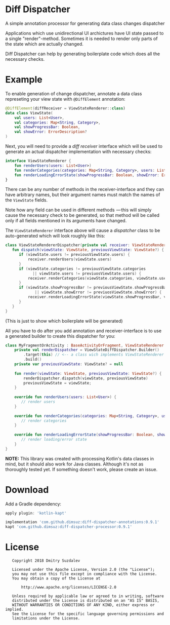 # Diff Dispatcher
A simple annotation processor for generating data class changes dispatcher

Applications which use unidirectional UI archictures have UI state passed to a single "render"-method. Sometimes it is needed to render only parts of the state which are actually changed.

Diff Dispatcher can help by generating boilerplate code which does all the necessary checks.

# Example

To enable generation of change dispatcher, annotate a data class represeting your view state with `@DiffElement` annotation:

```kotlin
@DiffElement(diffReceiver = ViewStateRenderer::class)
data class ViewState(
    val users: List<User>,
    val categories: Map<String, Category>,
    val showProgressBar: Boolean,
    val showError: ErrorDescription?
)
```

Next, you will need to provide a _diff receiver_ interface which will be used to generate an actual dispatcher implementation with necessary checks:

```kotlin
interface ViewStateRenderer {
    fun renderUsers(users: List<User>)
    fun renderCategories(categories: Map<String, Category>, users: List<User>)
    fun renderLoadingErrorState(showProgressBar: Boolean, showError: ErrorDescription?)
}
```
There can be any number of methods in the receiver-interface and they can have arbitrary names, but their argument names must match the names of the `ViewState` fields.

Note how any field can be used in different methods  — this will simply cause the necessary check to be generated, so that method will be called only if all fields mentioned in its arguments have changed.

The `ViewStateRenderer` interface above will cause a _dispatcher_ class to be auto-generated which will look roughly like this:

```kotlin
class ViewStateRendererDispatcher(private val receiver: ViewStateRenderer) {
   fun dispatch(viewState: ViewState, previousViewState: ViewState?) {
      if (viewState.users != previousViewState.users) {
          receiver.renderUsers(viewState.users)
      }
      if (viewState.categories != previousViewState.categories 
            || viewState.users != previuosViewState.users) {
          receiver.renderCategories(viewState.categories, viewState.users)
      }
      if (viewState.showProgressBar != previousViewState.showProgressBar 
             || viewState.showError != previuosViewState.showError) {
          receiver.renderLoadingErrorState(viewState.showProgressBar, viewState.showError)
      }
   }
}
```
(This is just to show which boilerplate will be generated)

All you have to do after you add annotation and receiver-interface is to use a generated builder to create this dispatcher for you:

```kotlin
class MyFragmentOrActivity : BaseActivityOrFragment, ViewStateRenderer {
    private val renderDispatcher = ViewStateDiffDispatcher.Builder()
        .target(this) // <-- a class wich implements ViewStateRenderer and will receive render calls
        .build()
    private var previousViewState: ViewState? = null
        
    fun render(viewState: ViewState, previousViewState: ViewState?) {
        renderDispatcher.dispatch(viewState, previousViewState)
        previousViewState = viewState;
    }
    
    override fun renderUsers(users: List<User>) {
       // render users
    }
    
    override fun renderCategories(categories: Map<String, Category>, users: List<User>) {
       // render categories
    }
    
    override fun renderLoadingErrorState(showProgressBar: Boolean, showError: ErrorDescription?) {
       // render loading/error state
    }
}
```

**NOTE:** This library was created with processing Kotlin's data classes in mind, but it should also work for Java classes. Although it's not as thoroughly tested yet. If something doesn't work, please create an issue.

# Download

Add a Gradle dependency:

```gradle
apply plugin: 'kotlin-kapt'

implementation 'com.github.dimsuz:diff-dispatcher-annotations:0.9.1'
kapt 'com.github.dimsuz:diff-dispatcher-processor:0.9.1'
```

# License

```
   Copyright 2018 Dmitry Suzdalev

   Licensed under the Apache License, Version 2.0 (the "License");
   you may not use this file except in compliance with the License.
   You may obtain a copy of the License at

       http://www.apache.org/licenses/LICENSE-2.0

   Unless required by applicable law or agreed to in writing, software
   distributed under the License is distributed on an "AS IS" BASIS,
   WITHOUT WARRANTIES OR CONDITIONS OF ANY KIND, either express or implied.
   See the License for the specific language governing permissions and 
   limitations under the License.
```
